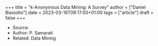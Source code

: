 +++
title = "k-Anonymous Data Mining: A Survey"
author = ["Daniel Biasiotto"]
date = 2023-03-16T09:17:00+01:00
tags = ["article"]
draft = false
+++

-   Source:
-   Author: P. Samarati
-   Related: Data Mining
